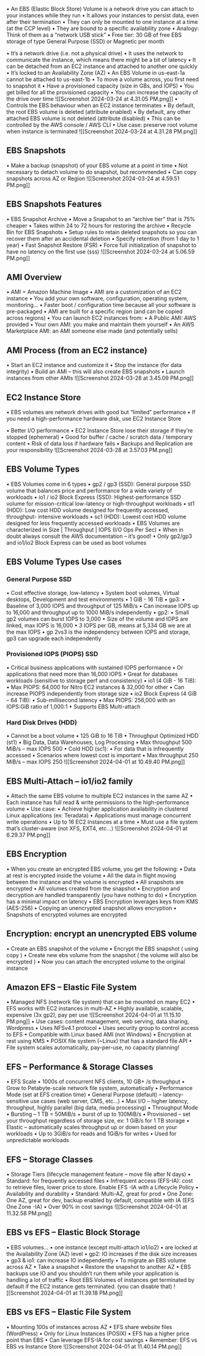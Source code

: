 • An EBS (Elastic Block Store) Volume is a network drive you can attach to your instances while they run 
• It allows your instances to persist data, even after their termination 
• They can only be mounted to one instance at a time (at the CCP level) 
• They are bound to a specific availability zone 
• Analogy: Think of them as a “network USB stick” 
• Free tier: 30 GB of free EBS storage of type General Purpose (SSD) or Magnetic per month

• It’s a network drive (i.e. not a physical drive) 
• It uses the network to communicate the instance, which means there might be a bit of latency 
• It can be detached from an EC2 instance and attached to another one quickly 
• It’s locked to an Availability Zone (AZ) 
• An EBS Volume in us-east-1a cannot be attached to us-east-1b 
• To move a volume across, you first need to snapshot it 
• Have a provisioned capacity (size in GBs, and IOPS) 
• You get billed for all the provisioned capacity 
• You can increase the capacity of the drive over time
![[Screenshot 2024-03-24 at 4.31.05 PM.png]]
• Controls the EBS behaviour when an EC2 instance terminates 
• By default, the root EBS volume is deleted (attribute enabled) 
• By default, any other attached EBS volume is not deleted (attribute disabled) 
• This can be controlled by the AWS console / AWS CLI 
• Use case: preserve root volume when instance is terminated
![[Screenshot 2024-03-24 at 4.31.28 PM.png]]

## EBS Snapshots 
• Make a backup (snapshot) of your EBS volume at a point in time 
• Not necessary to detach volume to do snapshot, but recommended 
• Can copy snapshots across AZ or Region
![[Screenshot 2024-03-24 at 4.59.51 PM.png]]
## EBS Snapshots Features 
• EBS Snapshot Archive 
	• Move a Snapshot to an ”archive tier” that is 75% cheaper 
	• Takes within 24 to 72 hours for restoring the archive 
• Recycle Bin for EBS Snapshots 
	• Setup rules to retain deleted snapshots so you can recover them after an accidental deletion 
	• Specify retention (from 1 day to 1 year) 
• Fast Snapshot Restore (FSR) 
	• Force full initialization of snapshot to have no latency on the first use (`$$$`)
![[Screenshot 2024-03-24 at 5.06.59 PM.png]]
## AMI Overview 
• AMI = Amazon Machine Image 
• AMI are a customization of an EC2 instance 
	• You add your own software, configuration, operating system, monitoring… 
	• Faster boot / configuration time because all your software is pre-packaged 
• AMI are built for a specific region (and can be copied across regions) 
• You can launch EC2 instances from: 
	• A Public AMI: AWS provided 
	• Your own AMI: you make and maintain them yourself 
	• An AWS Marketplace AMI: an AMI someone else made (and potentially sells)
## AMI Process (from an EC2 instance) 
• Start an EC2 instance and customize it 
• Stop the instance (for data integrity) 
• Build an AMI – this will also create EBS snapshots 
• Launch instances from other AMIs
![[Screenshot 2024-03-28 at 3.45.09 PM.png]]

## EC2 Instance Store 
• EBS volumes are network drives with good but “limited” performance 
• If you need a high-performance hardware disk, use EC2 Instance Store 

• Better I/O performance 
• EC2 Instance Store lose their storage if they’re stopped (ephemeral) 
• Good for buffer / cache / scratch data / temporary content 
• Risk of data loss if hardware fails 
• Backups and Replication are your responsibility
![[Screenshot 2024-03-28 at 3.57.03 PM.png]]
## EBS Volume Types 
• EBS Volumes come in 6 types 
	• gp2 / gp3 (SSD): General purpose SSD volume that balances price and performance for a wide variety of workloads 
	• io1 / io2 Block Express (SSD): Highest-performance SSD volume for mission-critical low-latency or high-throughput workloads 
	• st1 (HDD): Low cost HDD volume designed for frequently accessed, throughput- intensive workloads 
	• sc1 (HDD): Lowest cost HDD volume designed for less frequently accessed workloads 
• EBS Volumes are characterized in Size | Throughput | IOPS (I/O Ops Per Sec) 
• When in doubt always consult the AWS documentation – it’s good! 
• Only gp2/gp3 and io1/io2 Block Express can be used as boot volumes

## EBS Volume Types Use cases 
### General Purpose SSD 
• Cost effective storage, low-latency 
• System boot volumes, Virtual desktops, Development and test environments 
• 1 GiB - 16 TiB 
• gp3: 
	• Baseline of 3,000 IOPS and throughput of 125 MiB/s 
	• Can increase IOPS up to 16,000 and throughput up to 1000 MiB/s independently 
• gp2: 
	• Small gp2 volumes can burst IOPS to 3,000 
	• Size of the volume and IOPS are linked, max IOPS is 16,000 
	• 3 IOPS per GB, means at 5,334 GB we are at the max IOPS
• gp 2vs3 is the independency between IOPS and storage, gp3 can upgrade each independently
### Provisioned IOPS (PIOPS) SSD 
• Critical business applications with sustained IOPS performance 
• Or applications that need more than 16,000 IOPS 
• Great for databases workloads (sensitive to storage perf and consistency) 
• io1 (4 GiB - 16 TiB): 
	• Max PIOPS: 64,000 for Nitro EC2 instances & 32,000 for other 
	• Can increase PIOPS independently from storage size 
• io2 Block Express (4 GiB – 64 TiB): 
	• Sub-millisecond latency 
	• Max PIOPS: 256,000 with an IOPS:GiB ratio of 1,000:1 
• Supports EBS Multi-attach

### Hard Disk Drives (HDD) 
• Cannot be a boot volume 
• 125 GiB to 16 TiB 
• Throughput Optimized HDD (st1) 
	• Big Data, Data Warehouses, Log Processing 
	• Max throughput 500 MiB/s – max IOPS 500 
• Cold HDD (sc1): 
	• For data that is infrequently accessed 
	• Scenarios where lowest cost is important
	• Max throughput 250 MiB/s – max IOPS 250
![[Screenshot 2024-04-01 at 10.49.40 PM.png]]
## EBS Multi-Attach – io1/io2 family 
• Attach the same EBS volume to multiple EC2 instances in the same AZ 
• Each instance has full read & write permissions to the high-performance volume 
• Use case: 
	• Achieve higher application availability in clustered Linux applications (ex: Teradata) 
	• Applications must manage concurrent write operations 
• Up to 16 EC2 Instances at a time 
• Must use a file system that’s cluster-aware (not XFS, EXT4, etc…)
![[Screenshot 2024-04-01 at 6.29.37 PM.png]]
## EBS Encryption 
• When you create an encrypted EBS volume, you get the following: 
	• Data at rest is encrypted inside the volume 
	• All the data in flight moving between the instance and the volume is encrypted 
	• All snapshots are encrypted 
	• All volumes created from the snapshot 
• Encryption and decryption are handled transparently (you have nothing to do) 
• Encryption has a minimal impact on latency 
• EBS Encryption leverages keys from KMS (AES-256) 
• Copying an unencrypted snapshot allows encryption 
• Snapshots of encrypted volumes are encrypted

## Encryption: encrypt an unencrypted EBS volume 
• Create an EBS snapshot of the volume 
• Encrypt the EBS snapshot ( using copy ) 
• Create new ebs volume from the snapshot ( the volume will also be encrypted ) 
• Now you can attach the encrypted volume to the original instance

## Amazon EFS – Elastic File System 
• Managed NFS (network file system) that can be mounted on many EC2 
• EFS works with EC2 instances in multi-AZ 
• Highly available, scalable, expensive (3x gp2), pay per use
![[Screenshot 2024-04-01 at 11.15.10 PM.png]]
• Use cases: content management, web serving, data sharing, Wordpress 
• Uses NFSv4.1 protocol 
• Uses security group to control access to EFS 
• Compatible with Linux based AMI (not Windows) 
• Encryption at rest using KMS 
• POSIX file system (~Linux) that has a standard file API 
• File system scales automatically, pay-per-use, no capacity planning!

## EFS – Performance & Storage Classes 
• EFS Scale 
	• 1000s of concurrent NFS clients, 10 GB+ /s throughput 
	• Grow to Petabyte-scale network file system, automatically 
• Performance Mode (set at EFS creation time) 
	• General Purpose (default) – latency-sensitive use cases (web server, CMS, etc…) 
	• Max I/O – higher latency, throughput, highly parallel (big data, media processing) 
• Throughput Mode 
	• Bursting – 1 TB = 50MiB/s + burst of up to 100MiB/s 
	• Provisioned – set your throughput regardless of storage size, ex: 1 GiB/s for 1 TB storage 
	• Elastic – automatically scales throughput up or down based on your workloads 
		• Up to 3GiB/s for reads and 1GiB/s for writes 
		• Used for unpredictable workloads
## EFS – Storage Classes 
• Storage Tiers (lifecycle management feature – move file after N days) 
	• Standard: for frequently accessed files 
	• Infrequent access (EFS-IA): cost to retrieve files, lower price to store. Enable EFS -IA with a Lifecycle Policy 
• Availability and durability 
	• Standard: Multi-AZ, great for prod 
	• One Zone: One AZ, great for dev, backup enabled by default, compatible with IA (EFS One Zone -IA) 
• Over 90% in cost savings
![[Screenshot 2024-04-01 at 11.32.58 PM.png]]

## EBS vs EFS – Elastic Block Storage 
• EBS volumes… 
	• one instance (except multi-attach io1/io2) 
	• are locked at the Availability Zone (AZ) level 
	• gp2: IO increases if the disk size increases 
	• gp3 & io1: can increase IO independently 
• To migrate an EBS volume across AZ 
	• Take a snapshot 
	• Restore the snapshot to another AZ 
	• EBS backups use IO and you shouldn’t run them while your application is handling a lot of traffic 
• Root EBS Volumes of instances get terminated by default if the EC2 instance gets terminated. (you can disable that)
![[Screenshot 2024-04-01 at 11.39.18 PM.png]]
## EBS vs EFS – Elastic File System 
• Mounting 100s of instances across AZ 
• EFS share website files (WordPress) 
• Only for Linux Instances (POSIX) 
• EFS has a higher price point than EBS 
• Can leverage EFS-IA for cost savings 
• Remember: EFS vs EBS vs Instance Store
![[Screenshot 2024-04-01 at 11.40.14 PM.png]]
